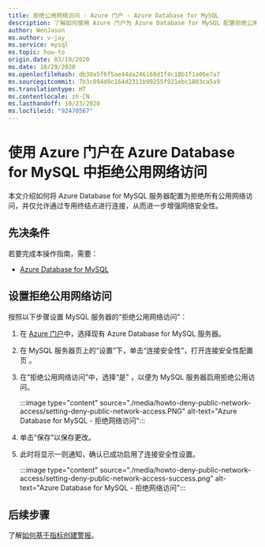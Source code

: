 ```yaml
---
title: 拒绝公用网络访问 - Azure 门户 - Azure Database for MySQL
description: 了解如何使用 Azure 门户为 Azure Database for MySQL 配置拒绝公用网络访问
author: WenJason
ms.author: v-jay
ms.service: mysql
ms.topic: how-to
origin.date: 03/10/2020
ms.date: 10/29/2020
ms.openlocfilehash: db38a5f6f5ae44da246168d1f4c18b1f1a06e7a7
ms.sourcegitcommit: 7b3c894d9c164d2311b99255f931ebc1803ca5a9
ms.translationtype: HT
ms.contentlocale: zh-CN
ms.lasthandoff: 10/23/2020
ms.locfileid: "92470567"
---
```

# <a name="deny-public-network-access-in-azure-database-for-mysql-using-azure-portal"></a>使用 Azure 门户在 Azure Database for MySQL 中拒绝公用网络访问

本文介绍如何将 Azure Database for MySQL 服务器配置为拒绝所有公用网络访问，并仅允许通过专用终结点进行连接，从而进一步增强网络安全性。

## <a name="prerequisites"></a>先决条件

若要完成本操作指南，需要：

* [Azure Database for MySQL](quickstart-create-mysql-server-database-using-azure-portal.md)

## <a name="set-deny-public-network-access"></a>设置拒绝公用网络访问

按照以下步骤设置 MySQL 服务器的“拒绝公用网络访问”：

1. 在 [Azure 门户](https://portal.azure.cn/)中，选择现有 Azure Database for MySQL 服务器。

1. 在 MySQL 服务器页上的“设置”下，单击“连接安全性”，打开连接安全性配置页 。

1. 在“拒绝公用网络访问”中，选择“是” ，以便为 MySQL 服务器启用拒绝公用访问。

    :::image type="content" source="./media/howto-deny-public-network-access/setting-deny-public-network-access.PNG" alt-text="Azure Database for MySQL - 拒绝网络访问":::

1. 单击“保存”以保存更改。

1. 此时将显示一则通知，确认已成功启用了连接安全性设置。

    :::image type="content" source="./media/howto-deny-public-network-access/setting-deny-public-network-access-success.png" alt-text="Azure Database for MySQL - 拒绝网络访问":::

## <a name="next-steps"></a>后续步骤

了解[如何基于指标创建警报](howto-alert-on-metric.md)。